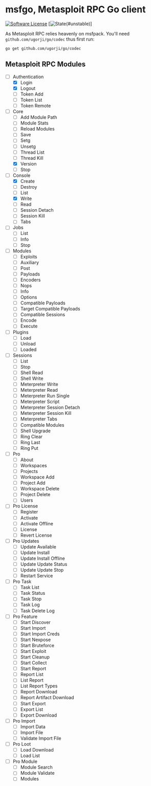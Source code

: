 # msfgo, Metasploit RPC Go client

[![Software License](https://img.shields.io/badge/license-LGPLv3-green.svg)](LICENSE.md)
[![State](https://img.shields.io/badge/State-Unstable-red.svg)(#unstable)]

As Metasploit RPC relies heavenly on msfpack. You'll need ``github.com/ugorji/go/codec`` thus first run:

```
go get github.com/ugorji/go/codec
```

## Metasploit RPC Modules
- [ ] Authentication
    - [X] Login
    - [X] Logout
    - [ ] Token Add
    - [ ] Token List
    - [ ] Token Remote
- [ ] Core
    - [ ] Add Module Path
    - [ ] Module Stats
    - [ ] Reload Modules
    - [ ] Save
    - [ ] Setg
    - [ ] Unsetg
    - [ ] Thread List
    - [ ] Thread Kill
    - [X] Version
    - [ ] Stop
- [ ] Console
    - [X] Create
    - [ ] Destroy
    - [ ] List
    - [X] Write
    - [ ] Read
    - [ ] Session Detach
    - [ ] Session Kill
    - [ ] Tabs
- [ ] Jobs
    - [ ] List
    - [ ] Info
    - [ ] Stop
- [ ] Modules
    - [ ] Exploits
    - [ ] Auxiliary
    - [ ] Post
    - [ ] Payloads
    - [ ] Encoders
    - [ ] Nops
    - [ ] Info
    - [ ] Options
    - [ ] Compatible Payloads
    - [ ] Target Compatible Payloads
    - [ ] Compatible Sessions
    - [ ] Encode
    - [ ] Execute
- [ ] Plugins
    - [ ] Load
    - [ ] Unload
    - [ ] Loaded
- [ ] Sessions
    - [ ] List
    - [ ] Stop
    - [ ] Shell Read
    - [ ] Shell Write
    - [ ] Meterpreter Write
    - [ ] Meterpreter Read
    - [ ] Meterpreter Run Single
    - [ ] Meterpreter Script
    - [ ] Meterpreter Session Detach
    - [ ] Meterpreter Session Kill
    - [ ] Meterpreter Tabs
    - [ ] Compatible Modules
    - [ ] Shell Upgrade
    - [ ] Ring Clear
    - [ ] Ring Last
    - [ ] Ring Put
- [ ] Pro
    - [ ] About
    - [ ] Workspaces
    - [ ] Projects
    - [ ] Workspace Add
    - [ ] Project Add
    - [ ] Workspace Delete
    - [ ] Project Delete
    - [ ] Users
- [ ] Pro License
    - [ ] Register
    - [ ] Activate
    - [ ] Activate Offline
    - [ ] License
    - [ ] Revert License
- [ ] Pro Updates
    - [ ] Update Available
    - [ ] Update Install
    - [ ] Update Install Offline
    - [ ] Update Update Status
    - [ ] Update Update Stop
    - [ ] Restart Service
- [ ] Pro Task
    - [ ] Task List
    - [ ] Task Status
    - [ ] Task Stop
    - [ ] Task Log
    - [ ] Task Delete Log
- [ ] Pro Feature
    - [ ] Start Discover
    - [ ] Start Import
    - [ ] Start Import Creds
    - [ ] Start Nexpose
    - [ ] Start Bruteforce
    - [ ] Start Exploit
    - [ ] Start Cleanup
    - [ ] Start Collect
    - [ ] Start Report
    - [ ] Report List
    - [ ] List Report
    - [ ] List Report Types
    - [ ] Report Download
    - [ ] Report Artifact Download
    - [ ] Start Export
    - [ ] Export List
    - [ ] Export Download
- [ ] Pro Import
    - [ ] Import Data
    - [ ] Import File
    - [ ] Validate Import File
- [ ] Pro Loot
    - [ ] Load Download
    - [ ] Load List
- [ ] Pro Module
    - [ ] Module Search
    - [ ] Module Validate
    - [ ] Modules
